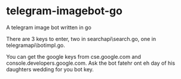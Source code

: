# telegram-imagebot-go
A telegram image bot written in go

There are 3 keys to enter, two in searchapi\search.go, one in telegramapi\botimpl.go.

You can get the google keys from cse.google.com and console.developers.google.com. Ask the bot fatehr ont eh day of his daughters wedding for you bot key.

